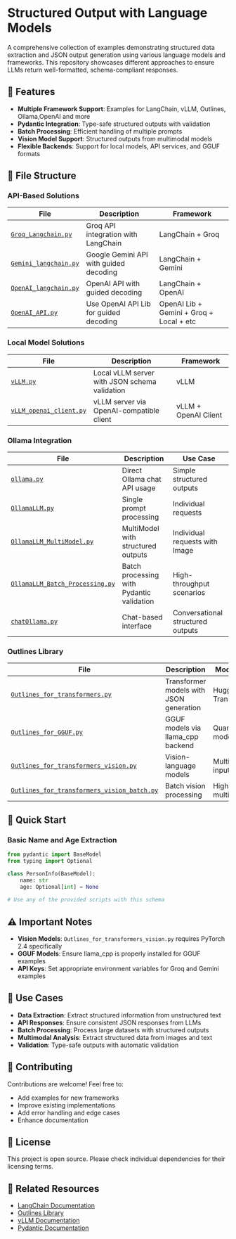# Structured Output with Language Models

A comprehensive collection of examples demonstrating structured data extraction and JSON output generation using various language models and frameworks. This repository showcases different approaches to ensure LLMs return well-formatted, schema-compliant responses.

## 🚀 Features

- **Multiple Framework Support**: Examples for LangChain, vLLM, Outlines, Ollama,OpenAI and more
- **Pydantic Integration**: Type-safe structured outputs with validation
- **Batch Processing**: Efficient handling of multiple prompts
- **Vision Model Support**: Structured outputs from multimodal models
- **Flexible Backends**: Support for local models, API services, and GGUF formats


## 📁 File Structure

### API-Based Solutions
| File | Description | Framework |
|------|-------------|-----------|
| [`Groq_Langchain.py`](Groq_Langchain.py) | Groq API integration with LangChain | LangChain + Groq |
| [`Gemini_langchain.py`](Gemini_langchain.py) | Google Gemini API with guided decoding | LangChain + Gemini |
| [`OpenAI_langchain.py`](OpenAI_Langchain.py) | OpenAI API with guided decoding | LangChain + OpenAI |
| [`OpenAI_API.py`](OpenAI_API.py) | Use OpenAI API Lib for guided decoding | OpenAI Lib + Gemini + Groq + Local + etc |

### Local Model Solutions
| File | Description | Framework |
|------|-------------|-----------|
| [`vLLM.py`](vLLM.py) | Local vLLM server with JSON schema validation | vLLM |
| [`vLLM_openai_client.py`](vLLM_openai_client.py) | vLLM server via OpenAI-compatible client | vLLM + OpenAI Client |

### Ollama Integration
| File | Description | Use Case |
|------|-------------|----------|
| [`ollama.py`](ollama.py) | Direct Ollama chat API usage | Simple structured outputs |
| [`OllamaLLM.py`](OllamaLLM.py) | Single prompt processing | Individual requests |
| [`OllamaLLM_MultiModel.py`](OllamaLLM_MultiModel.py) | MultiModel with structured outputs | Individual requests with Image |
| [`OllamaLLM_Batch_Processing.py`](OllamaLLM_Batch_Processing.py) | Batch processing with Pydantic validation | High-throughput scenarios |
| [`chatOllama.py`](chatOllama.py) | Chat-based interface | Conversational structured outputs |

### Outlines Library
| File | Description | Model Type |
|------|-------------|------------|
| [`Outlines_for_transformers.py`](Outlines_for_transformers.py) | Transformer models with JSON generation | HuggingFace Transformers |
| [`Outlines_for_GGUF.py`](Outlines_for_GGUF.py) | GGUF models via llama_cpp backend | Quantized models |
| [`Outlines_for_transformers_vision.py`](Outlines_for_transformers_vision.py) | Vision-language models | Multimodal inputs |
| [`Outlines_for_transformers_vision_batch.py`](Outlines_for_transformers_vision_batch.py) | Batch vision processing | High-volume multimodal |

## 🔧 Quick Start

### Basic Name and Age Extraction

```python
from pydantic import BaseModel
from typing import Optional

class PersonInfo(BaseModel):
    name: str
    age: Optional[int] = None
    
# Use any of the provided scripts with this schema
```

## ⚠️ Important Notes

- **Vision Models**: `Outlines_for_transformers_vision.py` requires PyTorch 2.4 specifically
- **GGUF Models**: Ensure llama_cpp is properly installed for GGUF examples
- **API Keys**: Set appropriate environment variables for Groq and Gemini examples

## 🎯 Use Cases

- **Data Extraction**: Extract structured information from unstructured text
- **API Responses**: Ensure consistent JSON responses from LLMs
- **Batch Processing**: Process large datasets with structured outputs
- **Multimodal Analysis**: Extract structured data from images and text
- **Validation**: Type-safe outputs with automatic validation

## 🤝 Contributing

Contributions are welcome! Feel free to:
- Add examples for new frameworks
- Improve existing implementations
- Add error handling and edge cases
- Enhance documentation

## 📄 License

This project is open source. Please check individual dependencies for their licensing terms.

## 🔗 Related Resources

- [LangChain Documentation](https://python.langchain.com/)
- [Outlines Library](https://github.com/outlines-dev/outlines)
- [vLLM Documentation](https://docs.vllm.ai/)
- [Pydantic Documentation](https://docs.pydantic.dev/)
  
